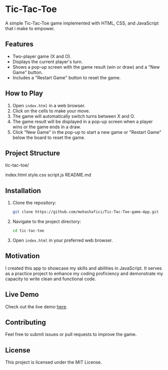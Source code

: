 # Tic-Tac-Toe

A simple Tic-Tac-Toe game implemented with HTML, CSS, and JavaScript that i make to empower.

## Features

- Two-player game (X and O).
- Displays the current player's turn.
- Shows a pop-up screen with the game result (win or draw) and a "New Game" button.
- Includes a "Restart Game" button to reset the game.

## How to Play

1. Open `index.html` in a web browser.
2. Click on the cells to make your move.
3. The game will automatically switch turns between X and O.
4. The game result will be displayed in a pop-up screen when a player wins or the game ends in a draw.
5. Click "New Game" in the pop-up to start a new game or "Restart Game" below the board to reset the game.

## Project Structure

tic-tac-toe/

index.html
style.css
script.js
 README.md



## Installation

1. Clone the repository:
    ```bash
    git clone https://github.com/mohashafici/Tic-Tac-Toe-game-App.git
    ```
2. Navigate to the project directory:
    ```bash
    cd tic-tac-toe
    ```
3. Open `index.html` in your preferred web browser.

## Motivation

I created this app to showcase my skills and abilities in JavaScript. It serves as a practice project to enhance my coding proficiency and demonstrate my capacity to write clean and functional code.

## Live Demo

Check out the live demo [here](https://mohashafici.netlify.app/).


## Contributing

Feel free to submit issues or pull requests to improve the game.

## License

This project is licensed under the MIT License.